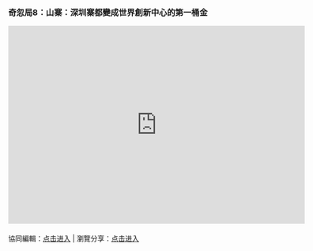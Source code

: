 ### 奇忽局8：山寨：深圳寨都變成世界創新中心的第一桶金

<iframe width="600" height="400" frameborder="0" src="https://www.mindmeister.com/maps/public_map_shell/1810751813/8?width=600&height=400&z=auto&t=Q1jZudQXdB&no_logo=1" scrolling="no" style="overflow: hidden; margin-bottom: 5px;">Your browser is not able to display frames. Please visit <a href="https://www.mindmeister.com/1810751813/8?t=Q1jZudQXdB" target="_blank">奇忽局8：山寨：深圳寨都變成世界創新中心的第一桶金</a> on MindMeister.</iframe>

協同編輯：[点击进入](https://mm.tt/1810751813?t=Q1jZudQXdB) | 瀏覽分享：[点击进入](https://www.mindmeister.com/1810751813/8)